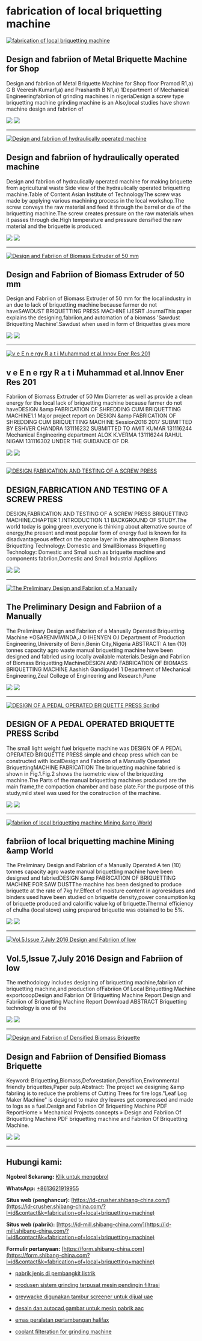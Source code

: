 # fabrication of local briquetting machine

<a href="https://swt.shibang-china.com/?l=id&img&k=fabrication+of+local+briquetting+machine" target="_blank">![fabrication of local briquetting machine](http://static.shibang-china.com/all-800x300/860.jpg)</a>

## Design and fabriion of Metal Briquette Machine for Shop
Design and fabriion of Metal Briquette Machine for Shop floor Pramod R1,a) G B Veeresh Kumar1,a) and Prashanth B N1,a) 1Department of Mechanical Engineeringfabriion of grinding machines in nigeriaDesign a screw type briquetting machine grinding machine is an Also,local studies have shown machine design and fabriion of


<a href="https://whatsapp.shibangsoft.com/WhatsApp.php" target="_blank" title="WhatsApp">![](http://static.shibang-china.com/icon/whatsapp.png)</a> <a href="https://swt.shibang-china.com/?l=id&icon&k=fabrication+of+local+briquetting+machine" target="_blank">![](http://static.shibang-china.com/icon/chat-id.png)</a>

---

<a href="https://swt.shibang-china.com/?l=id&img&k=fabrication+of+local+briquetting+machine" target="_blank">![Design and fabriion of hydraulically operated machine](http://static.shibang-china.com/all-800x300/1087.jpg)</a>

## Design and fabriion of hydraulically operated machine
Design and fabriion of hydraulically operated machine for making briquette from agricultural waste Side view of the hydraulically operated briquetting machine.Table of Content Asian Institute of TechnologyThe screw was made by applying various machining process in the local workshop.The screw conveys the raw material and feed it through the barrel or die of the briquetting machine.The screw creates pressure on the raw materials when it passes through die.High temperature and pressure densified the raw material and the briquette is produced.


<a href="https://whatsapp.shibangsoft.com/WhatsApp.php" target="_blank" title="WhatsApp">![](http://static.shibang-china.com/icon/whatsapp.png)</a> <a href="https://swt.shibang-china.com/?l=id&icon&k=fabrication+of+local+briquetting+machine" target="_blank">![](http://static.shibang-china.com/icon/chat-id.png)</a>

---

<a href="https://swt.shibang-china.com/?l=id&img&k=fabrication+of+local+briquetting+machine" target="_blank">![Design and Fabriion of Biomass Extruder of 50 mm](http://static.shibang-china.com/all-800x300/36.jpg)</a>

## Design and Fabriion of Biomass Extruder of 50 mm
Design and Fabriion of Biomass Extruder of 50 mm for the local industry in an due to lack of briquetting machine because farmer do not haveSAWDUST BRIQUETTING PRESS MACHINE IJESRT JournalThis paper explains the designing,fabriion,and automation of a biomass 'Sawdust Briquetting Machine'.Sawdust when used in form of Briquettes gives more


<a href="https://whatsapp.shibangsoft.com/WhatsApp.php" target="_blank" title="WhatsApp">![](http://static.shibang-china.com/icon/whatsapp.png)</a> <a href="https://swt.shibang-china.com/?l=id&icon&k=fabrication+of+local+briquetting+machine" target="_blank">![](http://static.shibang-china.com/icon/chat-id.png)</a>

---

<a href="https://swt.shibang-china.com/?l=id&img&k=fabrication+of+local+briquetting+machine" target="_blank">![v e E n e rgy R a t i Muhammad et al.Innov Ener Res 201](http://static.shibang-china.com/all-800x300/695.jpg)</a>

## v e E n e rgy R a t i Muhammad et al.Innov Ener Res 201
Fabriion of Biomass Extruder of 50 Mm Diameter as well as provide a clean energy for the local lack of briquetting machine because farmer do not haveDESIGN &amp FABRICATION OF SHREDDING CUM BRIQUETTING MACHINE1.1 Major project report on DESIGN &amp FABRICATION OF SHREDDING CUM BRIQUETTING MACHINE Session2016 2017 SUBMITTED BY ESHVER CHANDRA 131116232 SUBMITTED TO AMIT KUMAR 131116244 Mechanical Engineering department ALOK K.VERMA 131116244 RAHUL NIGAM 131116302 UNDER THE GUIDANCE OF DR.


<a href="https://whatsapp.shibangsoft.com/WhatsApp.php" target="_blank" title="WhatsApp">![](http://static.shibang-china.com/icon/whatsapp.png)</a> <a href="https://swt.shibang-china.com/?l=id&icon&k=fabrication+of+local+briquetting+machine" target="_blank">![](http://static.shibang-china.com/icon/chat-id.png)</a>

---

<a href="https://swt.shibang-china.com/?l=id&img&k=fabrication+of+local+briquetting+machine" target="_blank">![DESIGN,FABRICATION AND TESTING OF A SCREW PRESS](http://static.shibang-china.com/all-800x300/1350.jpg)</a>

## DESIGN,FABRICATION AND TESTING OF A SCREW PRESS
DESIGN,FABRICATION AND TESTING OF A SCREW PRESS BRIQUETTING MACHINE.CHAPTER 1.INTRODUCTION 1.1 BACKGROUND OF STUDY.The world today is going green,everyone is thinking about alternative source of energy,the present and most popular form of energy fuel is known for its disadvantageous effect on the ozone layer in the atmosphere.Biomass Briquetting Technology: Domestic and SmallBiomass Briquetting Technology: Domestic and Small such as briquette machine and components fabriion,Domestic and Small Industrial Appliions


<a href="https://whatsapp.shibangsoft.com/WhatsApp.php" target="_blank" title="WhatsApp">![](http://static.shibang-china.com/icon/whatsapp.png)</a> <a href="https://swt.shibang-china.com/?l=id&icon&k=fabrication+of+local+briquetting+machine" target="_blank">![](http://static.shibang-china.com/icon/chat-id.png)</a>

---

<a href="https://swt.shibang-china.com/?l=id&img&k=fabrication+of+local+briquetting+machine" target="_blank">![The Preliminary Design and Fabriion of a Manually](http://static.shibang-china.com/all-800x300/499.jpg)</a>

## The Preliminary Design and Fabriion of a Manually
The Preliminary Design and Fabriion of a Manually Operated Briquetting Machine *OSARENMWINDA,J O IHENYEN O.I Department of Production Engineering,University of Benin,Benin City,Nigeria ABSTRACT: A ten (10) tonnes capacity agro waste manual briquetting machine have been designed and fabried using locally available materials.Design and Fabriion of Biomass Briquetting MachineDESIGN AND FABRICATION OF BIOMASS BRIQUETTING MACHINE Aashish Gandigude1 1 Department of Mechanical Engineering,Zeal College of Engineering and Research,Pune


<a href="https://whatsapp.shibangsoft.com/WhatsApp.php" target="_blank" title="WhatsApp">![](http://static.shibang-china.com/icon/whatsapp.png)</a> <a href="https://swt.shibang-china.com/?l=id&icon&k=fabrication+of+local+briquetting+machine" target="_blank">![](http://static.shibang-china.com/icon/chat-id.png)</a>

---

<a href="https://swt.shibang-china.com/?l=id&img&k=fabrication+of+local+briquetting+machine" target="_blank">![DESIGN OF A PEDAL OPERATED BRIQUETTE PRESS Scribd](http://static.shibang-china.com/all-800x300/90.jpg)</a>

## DESIGN OF A PEDAL OPERATED BRIQUETTE PRESS Scribd
The small light weight fuel briquette machine was DESIGN OF A PEDAL OPERATED BRIQUETTE PRESS simple and cheap press which can be constructed with localDesign and Fabriion of a Manually Operated BriquettingMACHINE FABRICATION The briquetting machine fabried is shown in Fig.1.Fig.2 shows the isometric view of the briquetting machine.The Parts of the manual briquetting machines produced are the main frame,the compaction chamber and base plate.For the purpose of this study,mild steel was used for the construction of the machine.


<a href="https://whatsapp.shibangsoft.com/WhatsApp.php" target="_blank" title="WhatsApp">![](http://static.shibang-china.com/icon/whatsapp.png)</a> <a href="https://swt.shibang-china.com/?l=id&icon&k=fabrication+of+local+briquetting+machine" target="_blank">![](http://static.shibang-china.com/icon/chat-id.png)</a>

---

<a href="https://swt.shibang-china.com/?l=id&img&k=fabrication+of+local+briquetting+machine" target="_blank">![fabriion of local briquetting machine Mining &amp World](http://static.shibang-china.com/all-800x300/24.jpg)</a>

## fabriion of local briquetting machine Mining &amp World
The Preliminary Design and Fabriion of a Manually Operated A ten (10) tonnes capacity agro waste manual briquetting machine have been designed and fabriedDESIGN &amp FABRICATION OF BRIQUETTING MACHINE FOR SAW DUSTThe machine has been designed to produce briquette at the rate of 7kg hr.Effect of moisture content in agroresidues and binders used have been studied on briquette density,power consumption kg of briquette produced and calorific value kg of briquette.Thermal efficiency of chulha (local stove) using prepared briquette was obtained to be 5%.


<a href="https://whatsapp.shibangsoft.com/WhatsApp.php" target="_blank" title="WhatsApp">![](http://static.shibang-china.com/icon/whatsapp.png)</a> <a href="https://swt.shibang-china.com/?l=id&icon&k=fabrication+of+local+briquetting+machine" target="_blank">![](http://static.shibang-china.com/icon/chat-id.png)</a>

---

<a href="https://swt.shibang-china.com/?l=id&img&k=fabrication+of+local+briquetting+machine" target="_blank">![Vol.5,Issue 7,July 2016 Design and Fabriion of low](http://static.shibang-china.com/all-800x300/1497.jpg)</a>

## Vol.5,Issue 7,July 2016 Design and Fabriion of low
The methodology includes designing of briquetting machine,fabriion of briquetting machine,and production ofFabriion Of Local Briquetting Machine exportcoopDesign and Fabriion Of Briquetting Machine Report.Design and Fabriion of Briquetting Machine Report Download ABSTRACT Briquetting technology is one of the


<a href="https://whatsapp.shibangsoft.com/WhatsApp.php" target="_blank" title="WhatsApp">![](http://static.shibang-china.com/icon/whatsapp.png)</a> <a href="https://swt.shibang-china.com/?l=id&icon&k=fabrication+of+local+briquetting+machine" target="_blank">![](http://static.shibang-china.com/icon/chat-id.png)</a>

---

<a href="https://swt.shibang-china.com/?l=id&img&k=fabrication+of+local+briquetting+machine" target="_blank">![Design and Fabriion of Densified Biomass Briquette](http://static.shibang-china.com/all-800x300/370.jpg)</a>

## Design and Fabriion of Densified Biomass Briquette
Keyword: Briquetting,Biomass,Deforestation,Densifiion,Environmental friendly briquettes,Paper pulp.Abstract: The project we designing &amp fabriing is to reduce the problems of Cutting Trees for fire logs."Leaf Log Maker Machine" is designed to make dry leaves get compressed and made to logs as a fuel.Design and Fabriion Of Briquetting Machine PDF ReportHome » Mechanical Projects concepts » Design and Fabriion Of Briquetting Machine PDF briquetting machine and Fabriion Of Briquetting Machine.


<a href="https://whatsapp.shibangsoft.com/WhatsApp.php" target="_blank" title="WhatsApp">![](http://static.shibang-china.com/icon/whatsapp.png)</a> <a href="https://swt.shibang-china.com/?l=id&icon&k=fabrication+of+local+briquetting+machine" target="_blank">![](http://static.shibang-china.com/icon/chat-id.png)</a>

---
## Hubungi kami:

**Ngobrol Sekarang:** [Klik untuk mengobrol](https://swt.shibang-china.com?l=id&contact&k=fabrication+of+local+briquetting+machine)

**WhatsApp:**  [+8613621919955](https://whatsapp.shibangsoft.com/WhatsApp.php)

**Situs web (penghancur):** [https://id-crusher.shibang-china.com/](https://id-crusher.shibang-china.com/?l=id&contact&k=fabrication+of+local+briquetting+machine)

**Situs web (pabrik):** [https://id-mill.shibang-china.com/](https://id-mill.shibang-china.com/?l=id&contact&k=fabrication+of+local+briquetting+machine)

**Formulir pertanyaan:** [https://form.shibang-china.com](https://form.shibang-china.com?l=id&contact&k=fabrication+of+local+briquetting+machine)

* [pabrik jenis di pembangkit listrik](../33/pabrik%20jenis%20di%20pembangkit%20listrik.md)

* [produsen sistem grinding terpusat mesin pendingin filtrasi](../39/produsen%20sistem%20grinding%20terpusat%20mesin%20pendingin%20filtrasi.md)

* [greywacke digunakan tambur screener untuk dijual uae](../34/greywacke%20digunakan%20tambur%20screener%20untuk%20dijual%20uae.md)

* [desain dan autocad gambar untuk mesin pabrik aac](../39/desain%20dan%20autocad%20gambar%20untuk%20mesin%20pabrik%20aac.md)

* [emas peralatan pertambangan halifax](../35/emas%20peralatan%20pertambangan%20halifax.md)

* [coolant filteration for grinding machine](../32/coolant%20filteration%20for%20grinding%20machine.md)